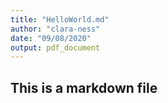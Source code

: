 ```yaml
---
title: "HelloWorld.md"
author: "clara-ness"
date: "09/08/2020"
output: pdf_document
---
```

## This is a markdown file